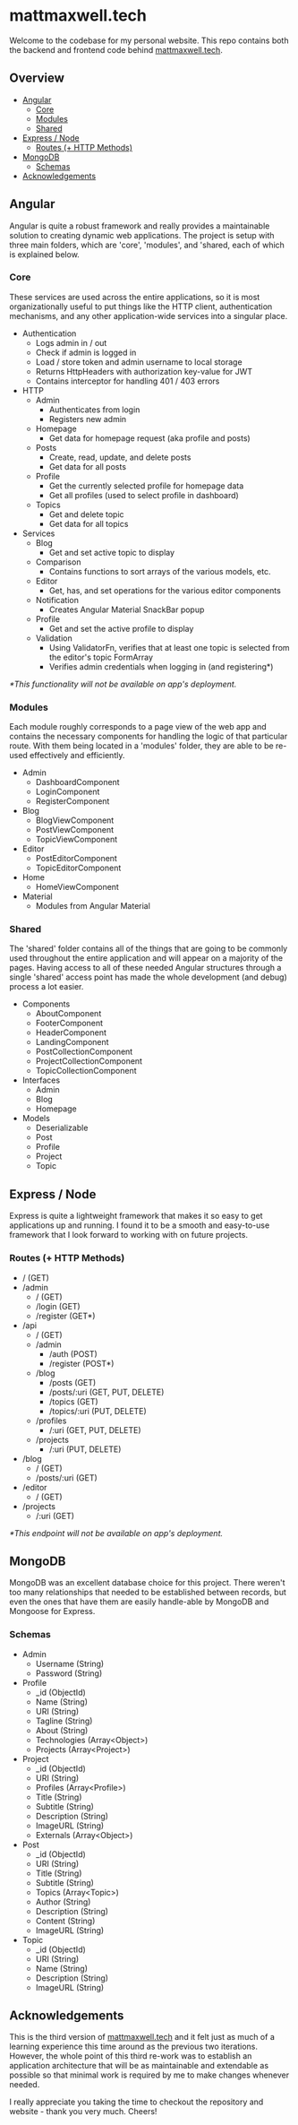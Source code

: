 # mattmaxwell.tech

Welcome to the codebase for my personal website. This repo contains both the backend and frontend code behind [mattmaxwell.tech](https://mattmaxwell.tech). 

## Overview

- [Angular](#Angular)
    - [Core](#Core)
    - [Modules](#Modules)
    - [Shared](#Shared)
- [Express / Node](#Express-/-Node)
    - [Routes (+ HTTP Methods)](#Routes-(+-HTTP-Methods))
- [MongoDB](#MongoDB)
    - [Schemas](#Schemas)
- [Acknowledgements](#Acknowledgements)

## Angular 

Angular is quite a robust framework and really provides a maintainable solution to creating dynamic web applications. The project is setup with three main folders, which are 'core', 'modules', and 'shared, each of which is explained below.

### Core

These services are used across the entire applications, so it is most organizationally useful to put things like the HTTP client, authentication mechanisms, and any other application-wide services into a singular place.

- Authentication
    - Logs admin in / out
    - Check if admin is logged in
    - Load / store token and admin username to local storage
    - Returns HttpHeaders with authorization key-value for JWT
    - Contains interceptor for handling 401 / 403 errors
- HTTP
    - Admin
        - Authenticates from login
        - Registers new admin
    - Homepage
        - Get data for homepage request (aka profile and posts)
    - Posts
        - Create, read, update, and delete posts
        - Get data for all posts
    - Profile
        - Get the currently selected profile for homepage data
        - Get all profiles (used to select profile in dashboard)
    - Topics
        - Get and delete topic
        - Get data for all topics
- Services
    - Blog
        - Get and set active topic to display
    - Comparison
        - Contains functions to sort arrays of the various models, etc.
    - Editor
        - Get, has, and set operations for the various editor components
    - Notification
        - Creates Angular Material SnackBar popup
    - Profile
        - Get and set the active profile to display
    - Validation
        - Using ValidatorFn, verifies that at least one topic is selected from the editor's topic FormArray
        - Verifies admin credentials when logging in (and registering*)

_\*This functionality will not be available on app's deployment._

### Modules

Each module roughly corresponds to a page view of the web app and contains the necessary components for handling the logic of that particular route. With them being located in a 'modules' folder, they are able to be re-used effectively and efficiently.

- Admin
    - DashboardComponent
    - LoginComponent
    - RegisterComponent
- Blog
    - BlogViewComponent
    - PostViewComponent
    - TopicViewComponent
- Editor
    - PostEditorComponent
    - TopicEditorComponent
- Home
    - HomeViewComponent
- Material
    - Modules from Angular Material

### Shared

The 'shared' folder contains all of the things that are going to be commonly used throughout the entire application and will appear on a majority of the pages. Having access to all of these needed Angular structures through a single 'shared' access point has made the whole development (and debug) process a lot easier.

- Components
    - AboutComponent
    - FooterComponent
    - HeaderComponent
    - LandingComponent
    - PostCollectionComponent
    - ProjectCollectionComponent
    - TopicCollectionComponent
- Interfaces
    - Admin
    - Blog
    - Homepage
- Models
    - Deserializable
    - Post
    - Profile 
    - Project
    - Topic

## Express / Node

Express is quite a lightweight framework that makes it so easy to get applications up and running. I found it to be a smooth and easy-to-use framework that I look forward to working with on future projects.

### Routes (+ HTTP Methods)

- / (GET)
- /admin
    - / (GET)
    - /login (GET)
    - /register (GET*)
- /api
    - / (GET)
    - /admin
        - /auth (POST)
        - /register (POST*)
    - /blog
        - /posts (GET)
        - /posts/:uri (GET, PUT, DELETE)
        - /topics (GET)
        - /topics/:uri (PUT, DELETE)
    - /profiles
        - /:uri (GET, PUT, DELETE)
    - /projects
        - /:uri (PUT, DELETE)
- /blog
    - / (GET)
    - /posts/:uri (GET)
- /editor
    - / (GET)
- /projects
    - /:uri (GET)

_\*This endpoint will not be available on app's deployment._

## MongoDB

MongoDB was an excellent database choice for this project. There weren't too many relationships that needed to be established between records, but even the ones that have them are easily handle-able by MongoDB and Mongoose for Express.

### Schemas

- Admin
    - Username (String)
    - Password (String)
- Profile
    - _id (ObjectId)
    - Name (String)
    - URI (String)
    - Tagline (String)
    - About (String)
    - Technologies (Array\<Object>)
    - Projects (Array\<Project>)
- Project
    - _id (ObjectId)
    - URI (String)
    - Profiles (Array\<Profile>)
    - Title (String)
    - Subtitle (String)
    - Description (String)
    - ImageURL (String)
    - Externals (Array\<Object>)
- Post
    - _id (ObjectId)
    - URI (String)
    - Title (String)
    - Subtitle (String)
    - Topics (Array\<Topic>)
    - Author (String)
    - Description (String)
    - Content (String)
    - ImageURL (String)
- Topic
    - _id (ObjectId)
    - URI (String)
    - Name (String)
    - Description (String)
    - ImageURL (String)

## Acknowledgements

This is the third version of [mattmaxwell.tech](https://mattmaxwell.tech) and it felt just as much of a learning experience this time around as the previous two iterations. However, the whole point of this third re-work was to establish an application architecture that will be as maintainable and extendable as possible so that minimal work is required by me to make changes whenever needed. 

I really appreciate you taking the time to checkout the repository and website - thank you very much. Cheers!